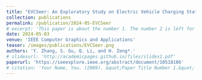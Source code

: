 ```yaml
---
title: "EVCSeer: An Exploratory Study on Electric Vehicle Charging Stations Utilization Via Visual Analytics"
collection: publications
permalink: /publication/2024-05-EVCSeer
# excerpt: 'This paper is about the number 1. The number 2 is left for future work.'
date: 2024-05-03
venue: 'IEEE Computer Graphics and Applications'
teaser: /images/publications/EVCSeer.png
authors: 'Y. Zhang, S. Gu, Q. Li, and H. Zeng*.'
# slidesurl: 'http://academicpages.github.io/files/slides1.pdf'
paperurl: 'https://ieeexplore.ieee.org/abstract/document/10518106'
# citation: 'Your Name, You. (2009). &quot;Paper Title Number 1.&quot; <i>Journal 1</i>. 1(1).'
---
```

